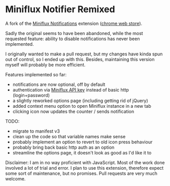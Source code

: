 # Miniflux Notifier Remixed

A fork of the [Miniflux Notifications](https://github.com/skorotkiewicz/miniflux-chrome-notifier) extension
([chrome web store](https://chrome.google.com/webstore/detail/miniflux-notifications/jpeplhckmjlpahnkpblakfligkbfefkg)).

Sadly the original seems to have been abandoned, while the most requested
feature: ability to disable notifications has never been implemented.

I originally wanted to make a pull request, but my changes have kinda spun out
of control, so I ended up with this. Besides, maintaining this version myself
will probably be more efficient.

Features implemented so far:
* notifications are now optional, off by default
* authentication via [Miniflux API key](https://miniflux.app/docs/api.html#authentication) instead of basic http (login+password)
* a slightly reworked options page (including getting rid of jQuery)
* added context menu option to open Miniflux instance in a new tab
* clicking icon now updates the counter / sends notification

TODO:
* migrate to manifest v3
* clean up the code so that variable names make sense
* probably implement an option to revert to old icon press behaviour
* probably bring back basic http auth as an option
* streamline the options page, it doesn't look as good as I'd like it to

Disclaimer:
I am in no way proficient with JavaScript. Most of the work done involved a lot
of trial and error. I plan to use this extension, therefore expect some sort of
maintenance, but no promises. Pull requests are very much welcome.